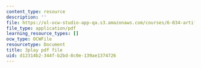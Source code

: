 ```yaml
---
content_type: resource
description: ''
file: https://ol-ocw-studio-app-qa.s3.amazonaws.com/courses/6-034-artificial-intelligence-fall-2010/d12314b2344fb2bd8c0e139ae1374726_dARl_gGrS4o.pdf
file_type: application/pdf
learning_resource_types: []
ocw_type: OCWFile
resourcetype: Document
title: 3play pdf file
uid: d12314b2-344f-b2bd-8c0e-139ae1374726
---
```

